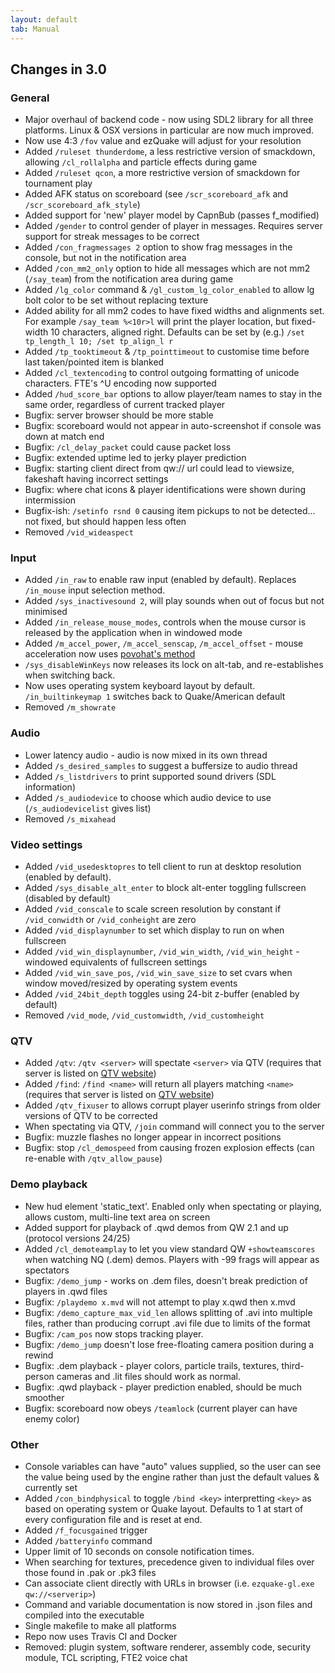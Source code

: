 ```yaml
---
layout: default
tab: Manual
---
```


## Changes in 3.0

### General

* Major overhaul of backend code - now using SDL2 library for all three platforms.  Linux & OSX versions in particular are now much improved.
* Now use 4:3 `/fov` value and ezQuake will adjust for your resolution
* Added `/ruleset thunderdome`, a less restrictive version of smackdown, allowing `/cl_rollalpha` and particle effects during game
* Added `/ruleset qcon`, a more restrictive version of smackdown for tournament play
* Added AFK status on scoreboard (see `/scr_scoreboard_afk` and `/scr_scoreboard_afk_style`)
* Added support for 'new' player model by CapnBub (passes f_modified)
* Added `/gender` to control gender of player in messages.  Requires server support for streak messages to be correct
* Added `/con_fragmessages 2` option to show frag messages in the console, but not in the notification area
* Added `/con_mm2_only` option to hide all messages which are not mm2 (`/say_team`) from the notification area during game
* Added `/lg_color` command & `/gl_custom_lg_color_enabled` to allow lg bolt color to be set without replacing texture
* Added ability for all mm2 codes to have fixed widths and alignments set.  For example `/say_team %<10r>l` will print the player location, but fixed-width 10 characters, aligned right.  Defaults can be set by (e.g.) `/set tp_length_l 10; /set tp_align_l r`
* Added `/tp_tooktimeout` & `/tp_pointtimeout` to customise time before last taken/pointed item is blanked
* Added `/cl_textencoding` to control outgoing formatting of unicode characters.  FTE's ^U encoding now supported
* Added `/hud_score_bar` options to allow player/team names to stay in the same order, regardless of current tracked player
* Bugfix: server browser should be more stable
* Bugfix: scoreboard would not appear in auto-screenshot if console was down at match end
* Bugfix: `/cl_delay_packet` could cause packet loss
* Bugfix: extended uptime led to jerky player prediction
* Bugfix: starting client direct from qw:// url could lead to viewsize, fakeshaft having incorrect settings
* Bugfix: where chat icons & player identifications were shown during intermission
* Bugfix-ish: `/setinfo rsnd 0` causing item pickups to not be detected... not fixed, but should happen less often
* Removed `/vid_wideaspect`

### Input

* Added `/in_raw` to enable raw input (enabled by default).  Replaces `/in_mouse` input selection method.
* Added `/sys_inactivesound 2`, will play sounds when out of focus but not minimised
* Added `/in_release_mouse_modes`, controls when the mouse cursor is released by the application when in windowed mode
* Added `/m_accel_power`, `/m_accel_senscap`, `/m_accel_offset` - mouse acceleration now uses [povohat's method](http://www.quakeworld.nu/forum/topic/6488)
* `/sys_disableWinKeys` now releases its lock on alt-tab, and re-establishes when switching back.
* Now uses operating system keyboard layout by default.  `/in_builtinkeymap 1` switches back to Quake/American default
* Removed `/m_showrate`

### Audio

* Lower latency audio - audio is now mixed in its own thread
* Added `/s_desired_samples` to suggest a buffersize to audio thread
* Added `/s_listdrivers` to print supported sound drivers (SDL information)
* Added `/s_audiodevice` to choose which audio device to use (`/s_audiodevicelist` gives list)
* Removed `/s_mixahead`

### Video settings

* Added `/vid_usedesktopres` to tell client to run at desktop resolution (enabled by default).
* Added `/sys_disable_alt_enter` to block alt-enter toggling fullscreen (disabled by default)
* Added `/vid_conscale` to scale screen resolution by constant if `/vid_conwidth` or `/vid_conheight` are zero
* Added `/vid_displaynumber` to set which display to run on when fullscreen
* Added `/vid_win_displaynumber`, `/vid_win_width`, `/vid_win_height` - windowed equivalents of fullscreen settings
* Added `/vid_win_save_pos`, `/vid_win_save_size` to set cvars when window moved/resized by operating system events
* Added `/vid_24bit_depth` toggles using 24-bit z-buffer (enabled by default)
* Removed `/vid_mode`, `/vid_customwidth`, `/vid_customheight`

### QTV

* Added `/qtv`: `/qtv <server>` will spectate `<server>` via QTV (requires that server is listed on [QTV website](http://qtv.quakeworld.nu))
* Added `/find`: `/find <name>` will return all players matching `<name>` (requires that server is listed on [QTV website](http://qtv.quakeworld.nu))
* Added `/qtv_fixuser` to allows corrupt player userinfo strings from older versions of QTV to be corrected
* When spectating via QTV, `/join` command will connect you to the server
* Bugfix: muzzle flashes no longer appear in incorrect positions
* Bugfix: stop `/cl_demospeed` from causing frozen explosion effects (can re-enable with `/qtv_allow_pause`)

### Demo playback

* New hud element 'static_text'.  Enabled only when spectating or playing, allows custom, multi-line text area on screen
* Added support for playback of .qwd demos from QW 2.1 and up (protocol versions 24/25)
* Added `/cl_demoteamplay` to let you view standard QW `+showteamscores` when watching NQ (.dem) demos.  Players with -99 frags will appear as spectators
* Bugfix: `/demo_jump` - works on .dem files, doesn't break prediction of players in .qwd files
* Bugfix: `/playdemo x.mvd` will not attempt to play x.qwd then x.mvd
* Bugfix: `/demo_capture_max_vid_len` allows splitting of .avi into multiple files, rather than producing corrupt .avi file due to limits of the format
* Bugfix: `/cam_pos` now stops tracking player.
* Bugfix: `/demo_jump` doesn't lose free-floating camera position during a rewind
* Bugfix: .dem playback - player colors, particle trails, textures, third-person cameras and .lit files should work as normal.
* Bugfix: .qwd playback - player prediction enabled, should be much smoother
* Bugfix: scoreboard now obeys `/teamlock` (current player can have enemy color)

### Other

* Console variables can have "auto" values supplied, so the user can see the value being used by the engine rather than just the default values & currently set
* Added `/con_bindphysical` to toggle `/bind <key>` interpretting `<key>` as based on operating system or Quake layout.  Defaults to 1 at start of every configuration file and is reset at end.
* Added `/f_focusgained` trigger
* Added `/batteryinfo` command
* Upper limit of 10 seconds on console notification times.
* When searching for textures, precedence given to individual files over those found in .pak or .pk3 files
* Can associate client directly with URLs in browser (i.e. `ezquake-gl.exe qw://<serverip>`)
* Command and variable documentation is now stored in .json files and compiled into the executable
* Single makefile to make all platforms
* Repo now uses Travis CI and Docker
* Removed: plugin system, software renderer, assembly code, security module, TCL scripting, FTE2 voice chat


